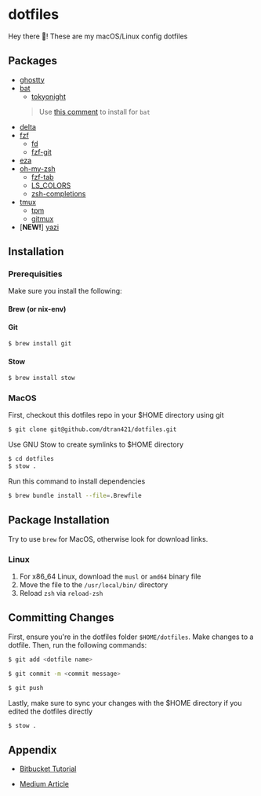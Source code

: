 # dotfiles

Hey there 👋! These are my macOS/Linux config dotfiles

## Packages

- [ghostty](https://ghostty.org/docs/install/binary)
- [bat](https://github.com/sharkdp/bat?tab=readme-ov-file#installation)
    - [tokyonight](https://github.com/folke/tokyonight.nvim?tab=readme-ov-file#-installation)
    > Use [this comment](https://github.com/folke/tokyonight.nvim/issues/23#issuecomment-1581586548) to install for `bat`
- [delta](https://dandavison.github.io/delta/installation.html)
- [fzf](https://github.com/junegunn/fzf?tab=readme-ov-file#installation)
    - [fd](https://github.com/sharkdp/fd?tab=readme-ov-file#installation)
    - [fzf-git](https://github.com/trapd00r/LS_COLORS?tab=readme-ov-file#installation)
- [eza](https://github.com/eza-community/eza?tab=readme-ov-file#installation)
- [oh-my-zsh](https://github.com/ohmyzsh/ohmyzsh/?tab=readme-ov-file#basic-installation)
    - [fzf-tab](https://github.com/Aloxaf/fzf-tab?tab=readme-ov-file#install)
    - [LS_COLORS](https://github.com/trapd00r/LS_COLORS?tab=readme-ov-file#installation)
    - [zsh-completions](https://github.com/zsh-users/zsh-completions?tab=readme-ov-file#using-zsh-frameworks)
- [tmux](https://github.com/tmux/tmux/wiki/Installing)
    - [tpm](https://github.com/tmux-plugins/tpm?tab=readme-ov-file#installation)
    - [gitmux](https://github.com/arl/gitmux?tab=readme-ov-file#installing)
- [**NEW!**] [yazi](https://yazi-rs.github.io/docs/installation)

## Installation

### Prerequisities

Make sure you install the following:

#### Brew (or nix-env)

#### Git

```sh
$ brew install git
```

#### Stow

```sh
$ brew install stow
```

### MacOS

First, checkout this dotfiles repo in your $HOME directory using git

```sh
$ git clone git@github.com/dtran421/dotfiles.git
```

Use GNU Stow to create symlinks to $HOME directory

```sh
$ cd dotfiles
$ stow .
```

Run this command to install dependencies

```sh
$ brew bundle install --file=.Brewfile
```

## Package Installation

Try to use `brew` for MacOS, otherwise look for download links.

### Linux

1. For x86_64 Linux, download the `musl` or `amd64` binary file
2. Move the file to the `/usr/local/bin/` directory
3. Reload `zsh` via `reload-zsh`

## Committing Changes

First, ensure you're in the dotfiles folder `$HOME/dotfiles`. Make changes to a dotfile. Then, run the following commands:

```sh
$ git add <dotfile name>
```

```sh
$ git commit -m <commit message>
```

```sh
$ git push
```

Lastly, make sure to sync your changes with the $HOME directory if you edited the dotfiles directly

```sh
$ stow .
```


## Appendix

- [Bitbucket Tutorial](https://www.atlassian.com/git/tutorials/dotfiles)

- [Medium Article](https://fwuensche.medium.com/how-to-manage-your-dotfiles-with-git-f7aeed8adf8b)
